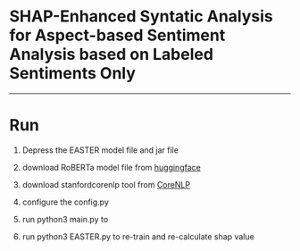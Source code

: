 # SHAP-Enhanced Syntatic Analysis for Aspect-based Sentiment Analysis based on Labeled Sentiments Only

---
# Run
1. Depress the EASTER model file and jar file

2. download RoBERTa model file from [huggingface](https://huggingface.co/cardiffnlp/twitter-roberta-base-sentiment/tree/main)

3. download stanfordcorenlp tool from [CoreNLP](https://nlp.stanford.edu/software/stanford-corenlp-4.5.1.zip)

4. configure the config.py

5. run python3 main.py to 

5. run python3 EASTER.py to re-train and re-calculate shap value